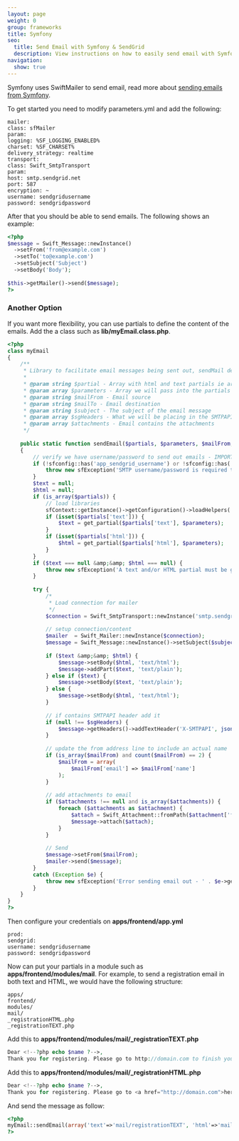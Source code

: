 ```yaml
---
layout: page
weight: 0
group: frameworks
title: Symfony
seo:
  title: Send Email with Symfony & SendGrid
  description: View instructions on how to easily send email with Symfony using SendGrid, by setting up setting up or extending SwiftMailer.
navigation:
  show: true
---
```


Symfony uses SwiftMailer to send email, read more about [sending emails from Symfony](https://symfony.com/doc/current/email.html).

To get started you need to modify parameters.yml and add the following: 

```
mailer:
class: sfMailer
param:
logging: %SF_LOGGING_ENABLED%
charset: %SF_CHARSET%
delivery_strategy: realtime
transport:
class: Swift_SmtpTransport
param:
host: smtp.sendgrid.net
port: 587
encryption: ~
username: sendgridusername
password: sendgridpassword
```

After that you should be able to send emails. The following shows an example:

``` php
<?php
$message = Swift_Message::newInstance()
  ->setFrom('from@example.com')
  ->setTo('to@example.com')
  ->setSubject('Subject')
  ->setBody('Body');
  
$this->getMailer()->send($message);
?>
```
 
### Another Option 

If you want more flexibility, you can use partials to define the content of the emails. Add the a class such as **lib/myEmail.class.php**. 

``` php
<?php
class myEmail
{
    /**
     * Library to facilitate email messages being sent out, sendMail deprecated in symfony 1.2
     *
     * @param string $partial - Array with html and text partials ie array('text'=>'textPartial', 'html'=>'htmlPartial')
     * @param array $parameters - Array we will pass into the partials
     * @param string $mailFrom - Email source
     * @param string $mailTo - Email destination
     * @param string $subject - The subject of the email message
     * @param array $sgHeaders - What we will be placing in the SMTPAPI header. Must be null or a non-empty array
     * @param array $attachments - Email contains the attachments
     */
    
    public static function sendEmail($partials, $parameters, $mailFrom, $mailTo, $subject, $sgHeaders = null, $attachments = null)
    {
        // verify we have username/password to send out emails - IMPORTANT
        if (!sfconfig::has('app_sendgrid_username') or !sfconfig::has('app_sendgrid_password')) {
            throw new sfException('SMTP username/password is required to send email out');
        }
        $text = null;
        $html = null;
        if (is_array($partials)) {
            // load libraries
            sfContext::getInstance()->getConfiguration()->loadHelpers('Partial');
            if (isset($partials['text'])) {
                $text = get_partial($partials['text'], $parameters);
            }
            if (isset($partials['html'])) {
                $html = get_partial($partials['html'], $parameters);
            }
        }
        if ($text === null &amp;&amp; $html === null) {
            throw new sfException('A text and/or HTML partial must be given');
        }
        
        try {
            /*
             * Load connection for mailer
             */
            $connection = Swift_SmtpTransport::newInstance('smtp.sendgrid.net', 465, 'ssl')->setUsername(sfconfig::get('app_sendgrid_username'))->setPassword(sfconfig::get('app_sendgrid_password'));
            
            // setup connection/content
            $mailer  = Swift_Mailer::newInstance($connection);
            $message = Swift_Message::newInstance()->setSubject($subject)->setTo($mailTo);
            
            if ($text &amp;&amp; $html) {
                $message->setBody($html, 'text/html');
                $message->addPart($text, 'text/plain');
            } else if ($text) {
                $message->setBody($text, 'text/plain');
            } else {
                $message->setBody($html, 'text/html');
            }
            
            // if contains SMTPAPI header add it
            if (null !== $sgHeaders) {
                $message->getHeaders()->addTextHeader('X-SMTPAPI', json_encode($sgHeaders));
            }
            
            // update the from address line to include an actual name
            if (is_array($mailFrom) and count($mailFrom) == 2) {
                $mailFrom = array(
                    $mailFrom['email'] => $mailFrom['name']
                );
            }
            
            // add attachments to email
            if ($attachments !== null and is_array($attachments)) {
                foreach ($attachments as $attachment) {
                    $attach = Swift_Attachment::fromPath($attachment['file'], $attachment['mime'])->setFilename($attachment['filename']);
                    $message->attach($attach);
                }
            }
            
            // Send
            $message->setFrom($mailFrom);
            $mailer->send($message);
        }
        catch (Exception $e) {
            throw new sfException('Error sending email out - ' . $e->getMessage());
        }
    }
}
?>
```

 Then configure your credentials on **apps/frontend/app.yml** 

```
prod:
sendgrid:
username: sendgridusername
password: sendgridpassword
```
Now can put your partials in a module such as **apps/frontend/modules/mail**. For example, to send a registration email in both text and HTML, we would have the following structure:

```
apps/
frontend/
modules/
mail/
_registrationHTML.php
_registrationTEXT.php
```
 Add this to **apps/frontend/modules/mail/_registrationTEXT.php** 

``` php
Dear <!--?php echo $name ?-->,
Thank you for registering. Please go to http://domain.com to finish your registration.
```

 Add this to **apps/frontend/modules/mail/_registrationHTML.php** 

``` php
Dear <!--?php echo $name ?-->,
Thank you for registering. Please go to <a href="http://domain.com">here</a> to finish your registration.
```

 And send the message as follow: 

``` php
<?php
myEmail::sendEmail(array('text'=>'mail/registrationTEXT', 'html'=>'mail/registrationHTML'), array('name'=>'Recipient Name'), 'youremail@domain.com', 'recipient@example.com', 'Registration Information');
?>
```
